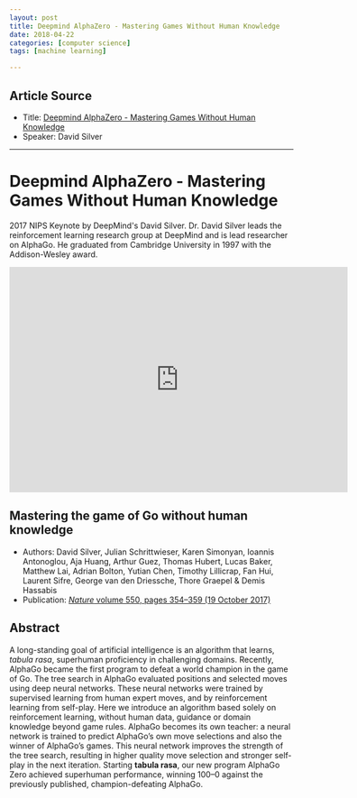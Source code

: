 ```yaml
---
layout: post
title: Deepmind AlphaZero - Mastering Games Without Human Knowledge
date: 2018-04-22
categories: [computer science]
tags: [machine learning]

---
```


## Article Source
* Title: [Deepmind AlphaZero - Mastering Games Without Human Knowledge](https://www.youtube.com/watch?v=Wujy7OzvdJk)
* Speaker: David Silver

---


# Deepmind AlphaZero - Mastering Games Without Human Knowledge


2017 NIPS Keynote by DeepMind's David Silver. Dr. David Silver leads the reinforcement learning research group at DeepMind and is lead researcher on AlphaGo. He graduated from Cambridge University in 1997 with the Addison-Wesley award.


<iframe width="600" height="400" src="https://www.youtube.com/embed/Wujy7OzvdJk" frameborder="0" allow="autoplay; encrypted-media" allowfullscreen></iframe>


## Mastering the game of Go without human knowledge


* Authors: David Silver, Julian Schrittwieser, Karen Simonyan, Ioannis Antonoglou, Aja Huang, Arthur Guez, Thomas Hubert, Lucas Baker, Matthew Lai, Adrian Bolton, Yutian Chen, Timothy Lillicrap, Fan Hui, Laurent Sifre, George van den Driessche, Thore Graepel & Demis Hassabis
* Publication: [*Nature* volume 550, pages 354–359 (19 October 2017)](https://www.nature.com/articles/nature24270)

## Abstract

A long-standing goal of artificial intelligence is an algorithm that learns, *tabula rasa*, superhuman proficiency in challenging domains. Recently, AlphaGo became the first program to defeat a world champion in the game of Go. The tree search in AlphaGo evaluated positions and selected moves using deep neural networks. These neural networks were trained by supervised learning from human expert moves, and by reinforcement learning from self-play. Here we introduce an algorithm based solely on reinforcement learning, without human data, guidance or domain knowledge beyond game rules. AlphaGo becomes its own teacher: a neural network is trained to predict AlphaGo’s own move selections and also the winner of AlphaGo’s games. This neural network improves the strength of the tree search, resulting in higher quality move selection and stronger self-play in the next iteration. Starting **tabula rasa**, our new program AlphaGo Zero achieved superhuman performance, winning 100–0 against the previously published, champion-defeating AlphaGo.

